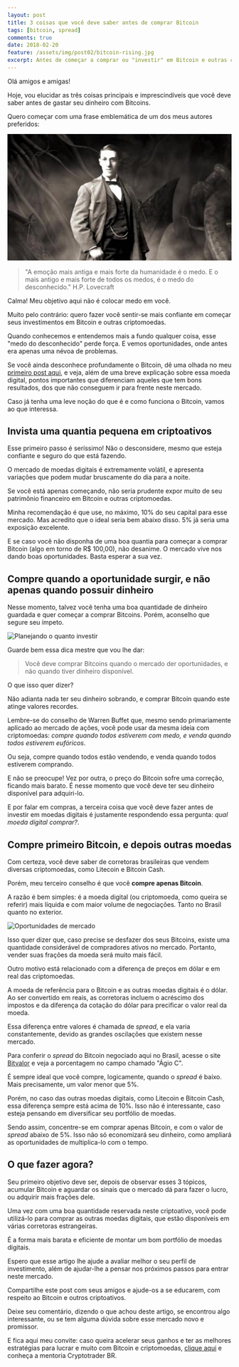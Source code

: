 ```yaml
---
layout: post
title: 3 coisas que você deve saber antes de comprar Bitcoin
tags: [bitcoin, spread]
comments: true
date: 2018-02-20
feature: /assets/img/post02/bitcoin-rising.jpg
excerpt: Antes de começar a comprar ou "investir" em Bitcoin e outras criptomoedas, tenha esses três pontos em mente. Isso lhe salvará de muitos estresses e preocupações.
---
```


Olá amigos e amigas!

Hoje, vou elucidar as três coisas principais e imprescindíveis que você deve saber antes de gastar seu dinheiro com Bitcoins.

Quero começar com uma frase emblemática de um dos meus autores preferidos:

![Lovecraft](/assets/img/post02/lovecraft.jpg)

> "A emoção mais antiga e mais forte da humanidade é o medo. E o mais antigo e mais forte de todos os medos, é o medo do desconhecido." H.P. Lovecraft

Calma! Meu objetivo aqui não é colocar medo em você. 

Muito pelo contrário: quero fazer você sentir-se mais confiante em começar seus investimentos em Bitcoin e outras criptomoedas.

Quando conhecemos e entendemos mais a fundo qualquer coisa, esse "medo do desconhecido" perde força. E vemos oportunidades, onde antes era apenas uma névoa de problemas.

Se você ainda desconhece profundamente o Bitcoin, dê uma olhada no meu [primeiro post aqui](https://cmoretti01.github.io/revolucao-apenas-comecou), e veja, além de uma breve explicação sobre essa moeda digital, pontos importantes que diferenciam aqueles que tem bons resultados, dos que não conseguem ir para frente neste mercado.

Caso já tenha uma leve noção do que é e como funciona o Bitcoin, vamos ao que interessa.

## Invista uma quantia pequena em criptoativos

Esse primeiro passo é seríssimo! Não o desconsidere, mesmo que esteja confiante e seguro do que está fazendo.

O mercado de moedas digitais é extremamente volátil, e apresenta variações que podem mudar bruscamente do dia para a noite.

Se você está apenas começando, não seria prudente expor muito de seu patrimônio financeiro em Bitcoin e outras criptomoedas.

Minha recomendação é que use, no máximo, 10% do seu capital para esse mercado. Mas acredito que o ideal seria bem abaixo disso. 5% já seria uma exposição excelente.

E se caso você não disponha de uma boa quantia para começar a comprar Bitcoin (algo em torno de R$ 100,00), não desanime. O mercado vive nos dando boas oportunidades. Basta esperar a sua vez.

## Compre quando a oportunidade surgir, e não apenas quando possuir dinheiro

Nesse momento, talvez você tenha uma boa quantidade de dinheiro guardada e quer começar a comprar Bitcoins. Porém, aconselho que segure seu ímpeto.

![Planejando o quanto investir](/assets/img/post02/planejando-quanto-investir.jpeg)

Guarde bem essa dica mestre que vou lhe dar:

> Você deve comprar Bitcoins quando o mercado der oportunidades, e não quando tiver dinheiro disponível.

O que isso quer dizer?

Não adianta nada ter seu dinheiro sobrando, e comprar Bitcoin quando este atinge valores recordes. 

Lembre-se do conselho de Warren Buffet que, mesmo sendo primariamente aplicado ao mercado de ações, você pode usar da mesma ideia com criptomoedas: *compre quando todos estiverem com medo, e venda quando todos estiverem eufóricos*.

Ou seja, compre quando todos estão vendendo, e venda quando todos estiverem comprando.

E não se preocupe! Vez por outra, o preço do Bitcoin sofre uma correção, ficando mais barato. É nesse momento que você deve ter seu dinheiro disponível para adquiri-lo.

E por falar em compras, a terceira coisa que você deve fazer antes de investir em moedas digitais é justamente respondendo essa pergunta: *qual moeda digital comprar?*.

## Compre primeiro Bitcoin, e depois outras moedas

Com certeza, você deve saber de corretoras brasileiras que vendem diversas criptomoedas, como Litecoin e Bitcoin Cash.

Porém, meu terceiro conselho é que você **compre apenas Bitcoin**.

A razão é bem simples: é a moeda digital (ou criptomoeda, como queira se referir) mais líquida e com maior volume de negociações. Tanto no Brasil quanto no exterior.

![Oportunidades de mercado](/assets/img/post02/oportunidades-de-mercado.jpeg)

Isso quer dizer que, caso precise se desfazer dos seus Bitcoins, existe uma quantidade considerável de compradores ativos no mercado. Portanto, vender suas frações da moeda será muito mais fácil.

Outro motivo está relacionado com a diferença de preços em dólar e em real das criptomoedas.

A moeda de referência para o Bitcoin e as outras moedas digitais é o dólar. Ao ser convertido em reais, as corretoras incluem o acréscimo dos impostos e da diferença da cotação do dólar para precificar o valor real da moeda.

Essa diferença entre valores é chamada de *spread*, e ela varia constantemente, devido as grandes oscilações que existem nesse mercado.

Para conferir o *spread* do Bitcoin negociado aqui no Brasil, acesse o site [Bitvalor](https://bitvalor.com) e veja a porcentagem no campo chamado "Ágio C".

É sempre ideal que você compre, logicamente, quando o *spread* é baixo. Mais precisamente, um valor menor que 5%.

Porém, no caso das outras moedas digitais, como Litecoin e Bitcoin Cash, essa diferença sempre está acima de 10%. Isso não é interessante, caso esteja pensando em diversificar seu portfólio de moedas.

Sendo assim, concentre-se em comprar apenas Bitcoin, e com o valor de *spread* abaixo de 5%. Isso não só economizará seu dinheiro, como ampliará as oportunidades de multiplica-lo com o tempo.

## O que fazer agora?

Seu primeiro objetivo deve ser, depois de observar esses 3 tópicos, acumular Bitcoin e aguardar os sinais que o mercado dá para fazer o lucro, ou adquirir mais frações dele.

Uma vez com uma boa quantidade reservada neste criptoativo, você pode utilizá-lo para comprar as outras moedas digitais, que estão disponíveis em várias corretoras estrangeiras.

É a forma mais barata e eficiente de montar um bom portfólio de moedas digitais.

Espero que esse artigo lhe ajude a avaliar melhor o seu perfil de investimento, além de ajudar-lhe a pensar nos próximos passos para entrar neste mercado.

Compartilhe este post com seus amigos e ajude-os a se educarem, com respeito ao Bitcoin e outros criptoativos.

Deixe seu comentário, dizendo o que achou deste artigo, se encontrou algo interessante, ou se tem alguma dúvida sobre esse mercado novo e promissor.

E fica aqui meu convite: caso queira acelerar seus ganhos e ter as melhores estratégias para lucrar e muito com Bitcoin e criptomoedas, [clique aqui](https://cmoretti01.github.io/mentoring) e conheça a mentoria Cryptotrader BR.